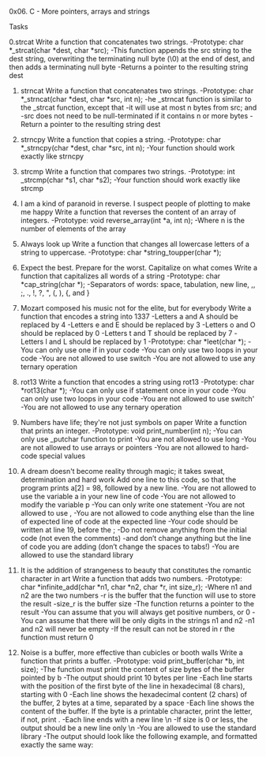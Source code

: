0x06. C - More pointers, arrays and strings

Tasks

0.strcat
Write a function that concatenates two strings.
-Prototype: char *_strcat(char *dest, char *src);
-This function appends the src string to the dest string, overwriting the terminating null byte (\0) at the end of dest, and then adds a terminating null byte
-Returns a pointer to the resulting string dest

1. strncat
Write a function that concatenates two strings.
-Prototype: char *_strncat(char *dest, char *src, int n);
-he _strncat function is similar to the _strcat function, except that
	-it will use at most n bytes from src; and
	-src does not need to be null-terminated if it contains n or more bytes
-Return a pointer to the resulting string dest

2. strncpy
Write a function that copies a string.
-Prototype: char *_strncpy(char *dest, char *src, int n);
-Your function should work exactly like strncpy

3. strcmp
Write a function that compares two strings.
-Prototype: int _strcmp(char *s1, char *s2);
-Your function should work exactly like strcmp

4. I am a kind of paranoid in reverse. I suspect people of plotting to make me happy
Write a function that reverses the content of an array of integers.
-Prototype: void reverse_array(int *a, int n);
-Where n is the number of elements of the array

5. Always look up
Write a function that changes all lowercase letters of a string to uppercase.
-Prototype: char *string_toupper(char *);

6. Expect the best. Prepare for the worst. Capitalize on what comes
Write a function that capitalizes all words of a string
-Prototype: char *cap_string(char *);
-Separators of words: space, tabulation, new line, ,, ;, ., !, ?, ", (, ), {, and }

7. Mozart composed his music not for the elite, but for everybody
Write a function that encodes a string into 1337
-Letters a and A should be replaced by 4
-Letters e and E should be replaced by 3
-Letters o and O should be replaced by 0
-Letters t and T should be replaced by 7
-Letters l and L should be replaced by 1
-Prototype: char *leet(char *);
-You can only use one if in your code
-You can only use two loops in your code
-You are not allowed to use switch
-You are not allowed to use any ternary operation

8. rot13
Write a function that encodes a string using rot13
-Prototype: char *rot13(char *);
-You can only use if statement once in your code
-You can only use two loops in your code
-You are not allowed to use switch'
-You are not allowed to use any ternary operation

9. Numbers have life; they're not just symbols on paper
Write a function that prints an integer.
-Prototype: void print_number(int n);
-You can only use _putchar function to print
-You are not allowed to use long
-You are not allowed to use arrays or pointers
-You are not allowed to hard-code special values

10. A dream doesn't become reality through magic; it takes sweat, determination and hard work
Add one line to this code, so that the program prints a[2] = 98, followed by a new line.
-You are not allowed to use the variable a in your new line of code
-You are not allowed to modify the variable p
-You can only write one statement
-You are not allowed to use ,
-You are not allowed to code anything else than the line of expected line of code at the expected line
-Your code should be written at line 19, before the ;
-Do not remove anything from the initial code (not even the comments)
-and don’t change anything but the line of code you are adding (don’t change the spaces to tabs!)
-You are allowed to use the standard library

11. It is the addition of strangeness to beauty that constitutes the romantic character in art
Write a function that adds two numbers.
-Prototype: char *infinite_add(char *n1, char *n2, char *r, int size_r);
-Where n1 and n2 are the two numbers
-r is the buffer that the function will use to store the result
-size_r is the buffer size
-The function returns a pointer to the result
-You can assume that you will always get positive numbers, or 0
-You can assume that there will be only digits in the strings n1 and n2
-n1 and n2 will never be empty
-If the result can not be stored in r the function must return 0

12. Noise is a buffer, more effective than cubicles or booth walls
Write a function that prints a buffer.
-Prototype: void print_buffer(char *b, int size);
-The function must print the content of size bytes of the buffer pointed by b
-The output should print 10 bytes per line
-Each line starts with the position of the first byte of the line in hexadecimal (8 chars), starting with 0
-Each line shows the hexadecimal content (2 chars) of the buffer, 2 bytes at a time, separated by a space
-Each line shows the content of the buffer. If the byte is a printable character, print the letter, if not, print .
-Each line ends with a new line \n
-If size is 0 or less, the output should be a new line only \n
-You are allowed to use the standard library
-The output should look like the following example, and formatted exactly the same way:
